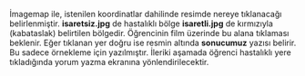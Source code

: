 İmagemap ile, istenilen koordinatlar dahilinde resimde nereye tıklanacağı belirlenmiştir. **isaretsiz.jpg** de hastalıklı bölge **isaretli.jpg** de
kırmızıyla (kabataslak) belirtilen bölgedir. Öğrencinin film üzerinde bu alana tıklaması beklenir. Eğer
tıklanan yer doğru ise resmin altında **sonucumuz** yazısı belirir. Bu sadece
örnekleme için yazılmıştır. İleriki aşamada öğrenci hastalıklı yere
tıkladığında yorum yazma ekranına yönlendirilecektir.
